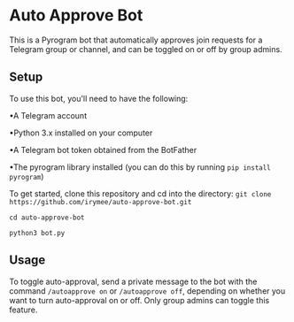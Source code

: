 # Auto Approve Bot
This is a Pyrogram bot that automatically approves join requests for a Telegram group or channel, and can be toggled on or off by group admins.

## Setup
To use this bot, you'll need to have the following:

•A Telegram account

•Python 3.x installed on your computer

•A Telegram bot token obtained from the BotFather

•The pyrogram library installed (you can do this by running `pip install pyrogram`)


To get started, clone this repository and cd into the directory:
`git clone https://github.com/irymee/auto-approve-bot.git`

`cd auto-approve-bot`

`python3 bot.py`

## Usage
To toggle auto-approval, send a private message to the bot with the command `/autoapprove on` or `/autoapprove off`, depending on whether you want to turn auto-approval on or off. Only group admins can toggle this feature.
